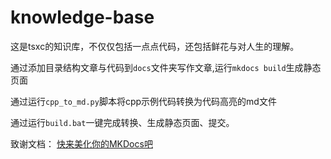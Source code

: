 # knowledge-base

这是tsxc的知识库，不仅仅包括一点点代码，还包括鲜花与对人生的理解。

通过添加目录结构文章与代码到`docs`文件夹写作文章,运行`mkdocs build`生成静态页面

通过运行`cpp_to_md.py`脚本将cpp示例代码转换为代码高亮的md文件

通过运行`build.bat`一键完成转换、生成静态页面、提交。

致谢文档：
[快来美化你的MKDocs吧](https://juejin.cn/post/7066641709198737416)
